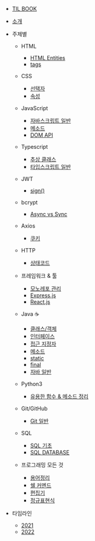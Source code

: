 - [TIL BOOK](README.md)
- [소개](pages/introduce/introduce.md)

- 주제별

  - HTML

    - [HTML Entities](pages/html/htmlEntities.md)
    - [tags](pages/html/tags.md)

  - CSS

    - [선택자](pages/css/selectors.md)
    - [속성](pages/css/properties.md)

  - JavaScript

    - [자바스크립트 일반](pages/javascript/general.md)
    - [메소드](pages/javascript/method.md)
    - [DOM API](pages/javascript/DOMAPI.md)

  - Typescript

    - [추상 클래스](pages/typescript/abstractClass.md)
    - [타입스크립트 일반](pages/typescript/general.md)

  - JWT

    - [sign()](pages/jwt/sign.md)

  - bcrypt

    - [Async vs Sync](pages/bcrypt/recommandAsync.md)

  - Axios

    - [쿠키](/pages/axios/withCookies.md)

  - HTTP

    - [상태코드](pages/http/statusCode.md)

  - 프레임워크 & 툴

    - [모노레포 관리](pages/frameworks-and-tools/monorepo.md)
    - [Express.js](pages/frameworks-and-tools/express.md)
    - [React.js](pages/frameworks-and-tools/react.md)

  - Java ☕️

    - [클래스/객체](pages/java/class.md)
    - [인터페이스](pages/java/interface.md)
    - [접근 지정자](pages/java/accessModifier.md)
    - [메소드](pages/java/method.md)
    - [static](pages/java/static.md)
    - [final](pages/java/final.md)
    - [자바 일반](pages/java/generalJava.md)

  - Python3

    - [유용한 함수 & 메소드 정리](pages/python/functionAndMethod.md)

  - Git/GitHub

    - [Git 일반](pages/gitGithub/general.md)

  - SQL

    - [SQL 기초](pages/SQL/basic.md)
    - [SQL DATABASE](pages/SQL/database.md)

  - 프로그래밍 모든 것

    - [용어정리](pages/cs/term.md)
    - [쉘 커멘드](pages/cs/shellCommands.md)
    - [편집기](pages/cs/editer.md)
    - [정규표현식](pages/cs/regexp.md)

- 타임라인

  - [2021](pages/timeline/2021.md)
  - [2022](pages/timeline/2022.md)
